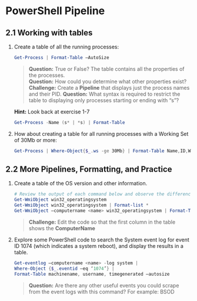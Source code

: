 # PowerShell Pipeline

## 2.1 Working with tables

1. Create a table of all the running processes:

    ```PowerShell
    Get-Process | Format-Table –AutoSize
    ```

    >**Question:** True or False?  The table contains all the properties of the processes.  
    >**Question:** How could you determine what other properties exist?  
    >**Challenge:** Create a **Pipeline** that displays just the process names and their PID.
    >**Question:** What syntax is required to restrict the table to displaying only processes starting or ending with “s”?

    **Hint:** Look back at exercise 1-7 
    ```PowerShell 
    Get-Process -Name (s* | *s) | Format-Table
    ```

2. How about creating a table for all running processes with a Working Set of 30Mb or more:

    ```PowerShell
    Get-Process | Where-Object{$_.ws -ge 30Mb} | Format-Table Name,ID,WorkingSet,VirtualMemorySize –AutoSize
    ```

## 2.2 More Pipelines, Formatting, and Practice

1. Create a table of the OS version and other information.  

    ```PowerShell
    # Review the output of each command below and observe the differences in output as it builds:
    Get-WmiObject win32_operatingsystem
    Get-WmiObject win32_operatingsystem | Format-list *
    Get-WmiObject –computername <name> win32_operatingsystem | Format-Table –property caption,version,csname –Auto
    ```

    >**Challenge:** Edit the code so that the first column in the table shows the **ComputerName**

2. Explore some PowerShell code to search the System event log for event ID 1074 (which indicates a system reboot), and display the results in a table.

    ```PowerShell
    Get-eventlog –computername <name> -log system |
    Where-Object {$_.eventid –eq ‘1074’} |
    Format-Table machinename, username, timegenerated –autosize
    ```

    >**Question:** Are there any other useful events you could scrape from the event logs with this command?
    >For example: BSOD
